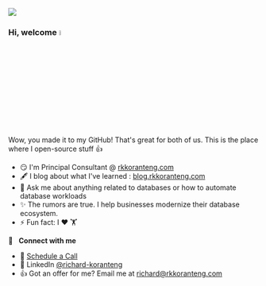 <a href="https://www.linkedin.com/in/richard-koranteng"><img src="https://img.shields.io/static/v1?label=LinkedIn&message=profile&color=blue"></a>

### Hi, welcome <a href="https://rkkoranteng.com/" target="blank"><img src="https://media.giphy.com/media/hvRJCLFzcasrR4ia7z/giphy.gif" width="5%"></a>

Wow, you made it to my GitHub! That's great for both of us. This is the place where I open-source stuff 👍

* 😏  I'm Principal Consultant @ [rkkoranteng.com](https://rkkoranteng.com) 
* 🖋️  I blog about what I've learned : [blog.rkkoranteng.com](https://blog.rkkoranteng.com)
* 💬  Ask me about anything related to databases or how to automate database workloads
* ✨  The rumors are true. I help businesses modernize their database ecosystem.
* ⚡  Fun fact: I ❤️ 🏋️

🔗 &nbsp; **Connect with me**
* 📆 <a href="https://calendar.google.com/calendar/u/0/appointments/schedules/AcZssZ2BMW_ebBrDPEnl5n3oiZziXvGFj0LRBzxEQZTsjCmE_M-OWgymxc6LqCIRmCe96LgKfmeK87OT" target="blank">Schedule a Call</a>
* 📘 LinkedIn <a href="https://www.linkedin.com/in/richard-koranteng" target="blank">@richard-koranteng</a>
* 👍 Got an offer for me? Email me at [richard@rkkoranteng.com](mailto:richard@rkkoranteng.com)
